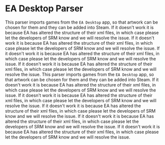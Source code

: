 # EA Desktop Parser

This parser imports games from the `EA Desktop` app, so that artwork can be chosen for them and they can be added into Steam. If it doesn't work it is because EA has altered the structure of their xml files, in which case please let the developers of SRM know and we will resolve the issue. If it doesn't work it is because EA has altered the structure of their xml files, in which case please let the developers of SRM know and we will resolve the issue. If it doesn't work it is because EA has altered the structure of their xml files, in which case please let the developers of SRM know and we will resolve the issue. If it doesn't work it is because EA has altered the structure of their xml files, in which case please let the developers of SRM know and we will resolve the issue. This parser imports games from the `EA Desktop` app, so that artwork can be chosen for them and they can be added into Steam. If it doesn't work it is because EA has altered the structure of their xml files, in which case please let the developers of SRM know and we will resolve the issue. If it doesn't work it is because EA has altered the structure of their xml files, in which case please let the developers of SRM know and we will resolve the issue. If it doesn't work it is because EA has altered the structure of their xml files, in which case please let the developers of SRM know and we will resolve the issue. If it doesn't work it is because EA has altered the structure of their xml files, in which case please let the developers of SRM know and we will resolve the issue. If it doesn't work it is because EA has altered the structure of their xml files, in which case please let the developers of SRM know and we will resolve the issue.
